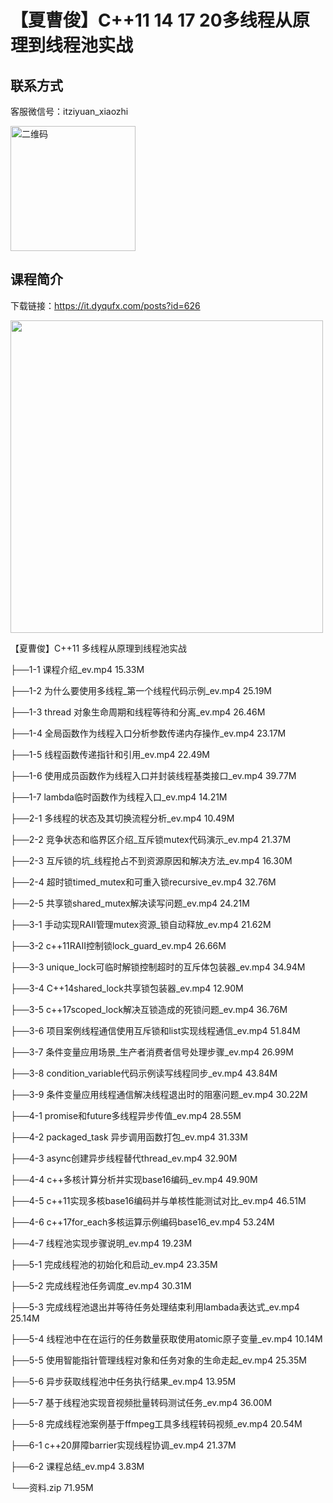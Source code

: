# 【夏曹俊】C++11 14 17 20多线程从原理到线程池实战

## 联系方式

客服微信号：itziyuan_xiaozhi

<img src="https://ziyuanyun.oss-cn-guangzhou.aliyuncs.com/common/20240614073449/666b82192834a.jpg" width="200" height="200" alt="二维码">

## 课程简介

下载链接：https://it.dyqufx.com/posts?id=626

<img src="https://ziyuanyun.oss-cn-guangzhou.aliyuncs.com/yun/20240515152139/6644628305306.jpg" width="500" alt="">

  【夏曹俊】C++11 多线程从原理到线程池实战



 ├──1-1 课程介绍_ev.mp4 15.33M

 ├──1-2 为什么要使用多线程_第一个线程代码示例_ev.mp4 25.19M

 ├──1-3 thread 对象生命周期和线程等待和分离_ev.mp4 26.46M

 ├──1-4 全局函数作为线程入口分析参数传递内存操作_ev.mp4 23.17M

 ├──1-5 线程函数传递指针和引用_ev.mp4 22.49M

 ├──1-6 使用成员函数作为线程入口并封装线程基类接口_ev.mp4 39.77M

 ├──1-7 lambda临时函数作为线程入口_ev.mp4 14.21M

 ├──2-1 多线程的状态及其切换流程分析_ev.mp4 10.49M

 ├──2-2 竞争状态和临界区介绍_互斥锁mutex代码演示_ev.mp4 21.37M

 ├──2-3 互斥锁的坑_线程抢占不到资源原因和解决方法_ev.mp4 16.30M

 ├──2-4 超时锁timed_mutex和可重入锁recursive_ev.mp4 32.76M

 ├──2-5 共享锁shared_mutex解决读写问题_ev.mp4 24.21M

 ├──3-1 手动实现RAII管理mutex资源_锁自动释放_ev.mp4 21.62M

 ├──3-2 c++11RAII控制锁lock_guard_ev.mp4 26.66M

 ├──3-3 unique_lock可临时解锁控制超时的互斥体包装器_ev.mp4 34.94M

 ├──3-4 C++14shared_lock共享锁包装器_ev.mp4 12.90M

 ├──3-5 c++17scoped_lock解决互锁造成的死锁问题_ev.mp4 36.76M

 ├──3-6 项目案例线程通信使用互斥锁和list实现线程通信_ev.mp4 51.84M

 ├──3-7 条件变量应用场景_生产者消费者信号处理步骤_ev.mp4 26.99M

 ├──3-8 condition_variable代码示例读写线程同步_ev.mp4 43.84M

 ├──3-9 条件变量应用线程通信解决线程退出时的阻塞问题_ev.mp4 30.22M

 ├──4-1 promise和future多线程异步传值_ev.mp4 28.55M

 ├──4-2 packaged_task 异步调用函数打包_ev.mp4 31.33M

 ├──4-3 async创建异步线程替代thread_ev.mp4 32.90M

 ├──4-4 c++多核计算分析并实现base16编码_ev.mp4 49.90M

 ├──4-5 c++11实现多核base16编码并与单核性能测试对比_ev.mp4 46.51M

 ├──4-6 c++17for_each多核运算示例编码base16_ev.mp4 53.24M

 ├──4-7 线程池实现步骤说明_ev.mp4 19.23M

 ├──5-1 完成线程池的初始化和启动_ev.mp4 23.35M

 ├──5-2 完成线程池任务调度_ev.mp4 30.31M

 ├──5-3 完成线程池退出并等待任务处理结束利用lambada表达式_ev.mp4 25.14M

 ├──5-4 线程池中在在运行的任务数量获取使用atomic原子变量_ev.mp4 10.14M

 ├──5-5 使用智能指针管理线程对象和任务对象的生命走起_ev.mp4 25.35M

 ├──5-6 异步获取线程池中任务执行结果_ev.mp4 13.95M

 ├──5-7 基于线程池实现音视频批量转码测试任务_ev.mp4 36.00M

 ├──5-8 完成线程池案例基于ffmpeg工具多线程转码视频_ev.mp4 20.54M

 ├──6-1 c++20屏障barrier实现线程协调_ev.mp4 21.37M

 ├──6-2 课程总结_ev.mp4 3.83M

 └──资料.zip 71.95M

  